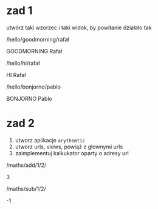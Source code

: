 # zad 1

utwórz taki wzorzec i taki widok, by powitanie działało tak

/hello/goodmorning/rafał

GOODMORNING Rafał

/hello/hi/rafał

HI Rafał

/hello/bonjorno/pablo

BONJORNO Pablo


# zad 2

1. utworz aplikacje `arythemtic`
2. utworz urls, views, powiąż z głownymi urls
3. zaimplementuj kalkukator oparty o adresy url

/maths/add/1/2/

3

/maths/sub/1/2/

-1
